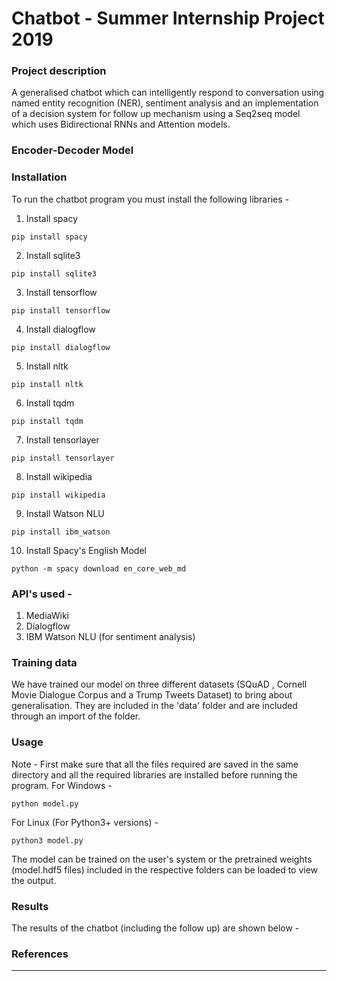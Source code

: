 # Chatbot - Summer Internship Project 2019 


### Project description
A generalised chatbot which can intelligently respond to conversation using named entity recognition (NER), sentiment analysis and an implementation of a decision system for follow up mechanism using a Seq2seq model which uses Bidirectional RNNs and Attention models.

### Encoder-Decoder Model
<!--Add the image from the project report folder-->

<!--create an images folder and change to relative path later

### Decision System for Follow Up
<!--Insert the flow chart here-->

### Installation
To run the chatbot program you must install the following libraries -
1. Install spacy 
``` deic
pip install spacy
```
2. Install sqlite3
```
pip install sqlite3
```
3. Install tensorflow
```
pip install tensorflow
```
4. Install dialogflow
```
pip install dialogflow
```
5. Install nltk
```
pip install nltk
```
6. Install tqdm
```
pip install tqdm
```
7. Install tensorlayer
```
pip install tensorlayer
```
8. Install wikipedia
```
pip install wikipedia
```
9. Install Watson NLU
```
pip install ibm_watson
```
10. Install Spacy's English Model
```
python -m spacy download en_core_web_md
```

### API's used -
1. MediaWiki
2. Dialogflow
3. IBM Watson NLU (for sentiment analysis)


### Training data
We have trained our model on three different datasets (SQuAD , Cornell Movie Dialogue Corpus and a Trump Tweets Dataset) to  bring about generalisation. They are included in the 'data' folder and are included through an import of the folder.


### Usage 
Note - First make sure that all the files required are saved in the same directory and all the required libraries are installed before running the program.
For Windows -
```
python model.py
```

For Linux (For Python3+ versions) -
```
python3 model.py
```
The model can be trained on the user's system or the pretrained weights (model.hdf5 files) included in the respective folders can be loaded to view the output.

### Results
The results of the chatbot (including the follow up) are shown below -
<!--Insert a screenshot of the results here-->

### References
<!--Insert the links of all blogs and resources that helped our cause-->
-----------------------------------------------------------------------------------------------------------------------------------
 
